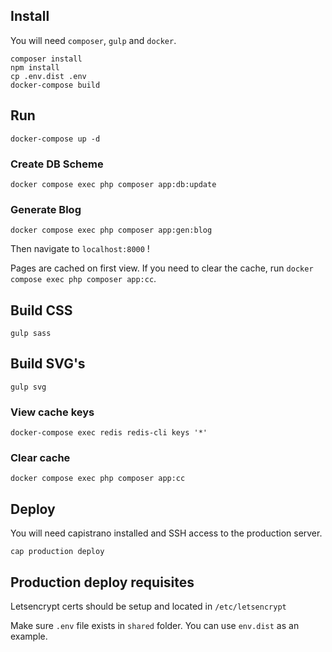 ## Install

You will need `composer`, `gulp` and `docker`.

```shell
composer install
npm install
cp .env.dist .env
docker-compose build
```

## Run
```shell
docker-compose up -d
```

### Create DB Scheme
```shell
docker compose exec php composer app:db:update
```

### Generate Blog
```shell
docker compose exec php composer app:gen:blog
```

Then navigate to `localhost:8000` !

Pages are cached on first view.
If you need to clear the cache, run `docker compose exec php composer app:cc`.

## Build CSS

```shell
gulp sass
```

## Build SVG's
```shell
gulp svg
```

### View cache keys

```shell
docker-compose exec redis redis-cli keys '*'
```

### Clear cache

```shell
docker compose exec php composer app:cc
```

## Deploy

You will need capistrano installed and SSH access to the production server.

```shell
cap production deploy
```

## Production deploy requisites

Letsencrypt certs should be setup and located in `/etc/letsencrypt`

Make sure `.env` file exists in `shared` folder. You can use `env.dist` as an example.
